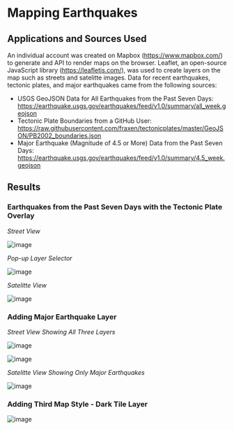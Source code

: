 # Mapping Earthquakes

## Applications and Sources Used

An individual account was created on Mapbox (https://www.mapbox.com/) to generate and API to render maps on the browser.  Leaflet, an open-source JavaScript library (https://leafletjs.com/), was used to create layers on the map such as streets and satelitte images.  Data for recent earthquakes, tectonic plates, and major earthquakes came from the following sources:
- USGS GeoJSON Data for All Earthquakes from the Past Seven Days:  https://earthquake.usgs.gov/earthquakes/feed/v1.0/summary/all_week.geojson
- Tectonic Plate Boundaries from a GitHub User:  https://raw.githubusercontent.com/fraxen/tectonicplates/master/GeoJSON/PB2002_boundaries.json
- Major Earthquake (Magnitude of 4.5 or More) Data from the Past Seven Days:
https://earthquake.usgs.gov/earthquakes/feed/v1.0/summary/4.5_week.geojson

## Results

### Earthquakes from the Past Seven Days with the Tectonic Plate Overlay

_Street View_

![image](https://user-images.githubusercontent.com/106293233/188282625-0adb6630-2bf3-4332-a017-78b3a2395e29.png)

_Pop-up Layer Selector_

![image](https://user-images.githubusercontent.com/106293233/188283731-945288b8-2a96-434f-85b9-31b4ee8f7646.png)

_Satelitte View_

![image](https://user-images.githubusercontent.com/106293233/188282761-90eba699-e697-49f5-8598-d51e370d0f65.png)

### Adding Major Earthquake Layer

_Street View Showing All Three Layers_

![image](https://user-images.githubusercontent.com/106293233/188283968-a52c1ae3-7679-4627-a750-998a2ce4416c.png)

![image](https://user-images.githubusercontent.com/106293233/188284075-b748bfc5-f408-4320-b65a-d7fa7b3c540e.png)

_Satelitte View Showing Only Major Earthquakes_

![image](https://user-images.githubusercontent.com/106293233/188284157-ea03e1bc-3b60-4157-91e0-093316a69489.png)

### Adding Third Map Style - Dark Tile Layer

![image](https://user-images.githubusercontent.com/106293233/188284639-a4cc9bcf-449d-4543-af04-48dd25efa2fb.png)




